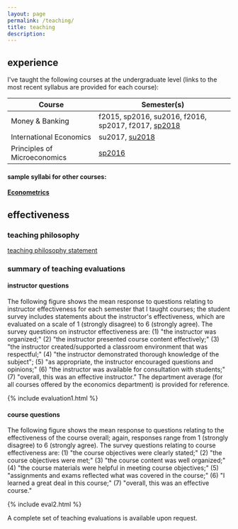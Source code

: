 ```yaml
---
layout: page
permalink: /teaching/
title: teaching
description: 
---
```



## experience
I've taught the following courses at the undergraduate level (links to the most recent syllabus are provided for each course):

 Course                        | Semester(s)                                         
-------------------------------|-----------------------------------------------------
 Money & Banking               | f2015, sp2016, su2016, f2016, sp2017, f2017, [sp2018](https://drive.google.com/open?id=1-KsqTI43-Aj7o74THp9516iQazxGA0Fp)
 International Economics       | su2017, [su2018](https://drive.google.com/open?id=19bNOvuJUcOuJfaMDThSlAZXRHv24Qy5o)
 Principles of Microeconomics | [sp2016](https://drive.google.com/open?id=1djcMuDbCogYAHh9QyxppcZCMu40k0WLL)

#### sample syllabi for other courses:
[__Econometrics__](https://drive.google.com/file/d/183l0T59HO4IEGAhSFBIUc2tuBFcQJbZZ)

## effectiveness

### teaching philosophy
[teaching philosophy statement](https://drive.google.com/file/d/1ZMLLImsuHl01s2bXDnG7vcSjojKFaM1N)

### summary of teaching evaluations

#### instructor questions
The following figure shows the mean response to questions relating to instructor effectiveness for each semester that I taught courses; the student survey includes statements about the instructor's effectiveness, which are evaluated on a scale of 1 (strongly disagree) to 6 (strongly agree). The survey questions on instructor effectiveness are: (1) "the instructor was organized;" (2) "the instructor presented course content effectively;" (3) "the instructor created/supported a classroom environment that was respectful;" (4) "the instructor demonstrated thorough knowledge of the subject"; (5) "as appropriate, the instructor encouraged questions and opinions;" (6) "the instructor was available for consultation with students;" (7) "overall, this was an effective instructor." The department average (for all courses offered by the economics department) is provided for reference.

{% include evaluation1.html %}

#### course questions

The following figure shows the mean response to questions relating to the effectiveness of the course overall; again, responses range from 1 (strongly disagree) to 6 (strongly agree). The survey questions relating to course effectiveness are: (1) "the course objectives were clearly stated;" (2) "the course objectives were met;" (3) "the course content was well organized;" (4) "the course materials were helpful in meeting course objectives;" (5) "assignments and exams reflected what was covered in the course;" (6) "I learned a great deal in this course;" (7) "overall, this was an effective course."


{% include eval2.html %}


A complete set of teaching evaluations is available upon request.
